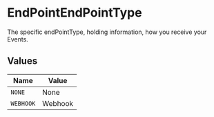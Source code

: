 # EndPointEndPointType

The specific endPointType, holding information, how you receive your Events.


## Values

| Name      | Value     |
| --------- | --------- |
| `NONE`    | None      |
| `WEBHOOK` | Webhook   |